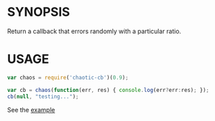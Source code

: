 # SYNOPSIS

Return a callback that errors randomly with a particular ratio.

# USAGE

```javascript
var chaos = require('chaotic-cb')(0.9);

var cb = chaos(function(err, res) { console.log(err?err:res); });
cb(null, "testing...");
```

See the [example](example.js)

